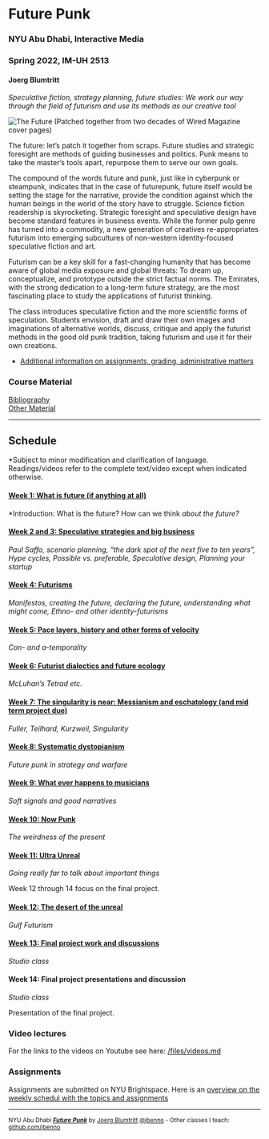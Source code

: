 # Future Punk
### NYU Abu Dhabi, Interactive Media
### Spring 2022, IM-UH 2513
#### Joerg Blumtritt

*Speculative fiction, strategy planning, future studies: We work our way through the field of futurism and use its methods as our creative tool*

![The Future (Patched together from two decades of Wired Magazine cover pages)](http://jbenno.net/wp-content/uploads/2019/11/Future.png)

The future: let’s patch it together from scraps. Future studies and strategic foresight are 
methods of guiding businesses and politics. Punk means to take the master’s tools apart, 
repurpose them to serve our own goals. 

The compound of the words future and punk, just like in cyberpunk or steampunk, indicates 
that in the case of futurepunk, future itself would be setting the stage for the narrative, provide 
the condition against which the human beings in the world of the story have to struggle.
Science fiction readership is skyrocketing. Strategic foresight and speculative design have 
become standard features in business events. While the former pulp genre has turned into a 
commodity, a new generation of creatives re-appropriates futurism into emerging subcultures 
of non-western identity-focused speculative fiction and art.

Futurism can be a key skill for a fast-changing humanity that has become aware of global 
media exposure and global threats: To dream up, conceptualize, and prototype outside the 
strict factual norms. The Emirates, with the strong dedication to a long-term future strategy, 
are the most fascinating place to study the applications of futurist thinking.

The class introduces speculative fiction and the more scientific forms of speculation. Students 
envision, draft and draw their own images and imaginations of alternative worlds, discuss, 
critique and apply the futurist methods in the good old punk tradition, taking futurism and use 
it for their own creations.

- [Additional information on assignments, grading, administrative matters](/files/Additional-Information.md)

### Course Material
[Bibliography](/files/Bibliography.md)  
[Other Material](/files/Material.md)


***

## Schedule
*Subject to minor modification and clarification of language. Readings/videos refer to the complete text/video except when indicated otherwise.

#### [Week 1: What is future (if anything at all)](/files/01.md)
*Introduction: What is the future? How can we think *about the future?*

#### [Week 2 and 3: Speculative strategies and big business](/files/02.md)
*Paul Saffo, scenario planning, “the dark spot of the next five to ten years”, Hype cycles, Possible vs. preferable, Speculative design, Planning your startup*

#### [Week 4: Futurisms](/files/04.md)
*Manifestos, creating the future, declaring the future, understanding what might come, Ethno- and other identity-futurisms*

#### [Week 5: Pace layers, history and other forms of velocity](/files/05.md) 
*Con- and a-temporality*

#### [Week 6: Futurist dialectics and future ecology](/files/06.md)
*McLuhan’s Tetrad etc.*

#### [Week 7: The singularity is near: Messianism and eschatology (and mid term project due)](/files/07.md)
*Fuller, Teilhard, Kurzweil, Singularity*

#### [Week 8: Systematic dystopianism](/files/08.md)
*Future punk in strategy and warfare*

#### [Week 9: What ever happens to musicians](/files/09.md)
*Soft signals and good narratives*

#### [Week 10: Now Punk](/files/10.md)
*The weirdness of the present*
 
#### [Week 11: Ultra Unreal](/files/11.md)
*Going really far to talk about important things*

Week 12 through 14 focus on the final project.

#### [Week 12: The desert of the unreal](/files/12.md)
*Gulf Futurism*

#### [Week 13: Final project work and discussions](/files/13.md)
*Studio class*

#### Week 14: Final project presentations and discussion
*Studio class*

Presentation of the final project.

### Video lectures
For the links to the videos on Youtube see here: [/files/videos.md](/files/videos.md)

### Assignments
Assignments are submitted on NYU Brightspace.
Here is an [overview on the weekly schedul with the topics and assignments](https://docs.google.com/spreadsheets/d/1X1GFioqqV0LJTk4EP8K0p6nl-vHBqKvkfuaAfof8oeA/edit?usp=sharing)  

***

<sup>NYU Abu Dhabi ***[Future Punk](/README.md)*** by [Joerg Blumtritt](https://jbenno.net) [@jbenno](https://twitter.com/jbenno) - Other classes I teach: [github.com/jbenno](https://github.com/jbenno/teaching/blob/master/README.md)</sup>
